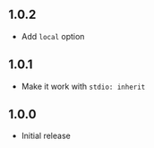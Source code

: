 ## 1.0.2

- Add `local` option

## 1.0.1

- Make it work with `stdio: inherit`

## 1.0.0

- Initial release
